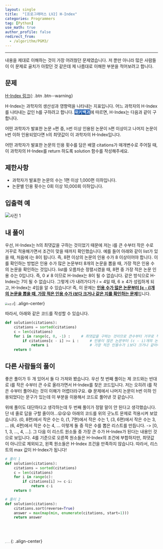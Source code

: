 ```yaml
---
layout: single
title:  "[프로그래머스 LV2] H-Index"
categories: Programmers
tag: [Python]
use_math: true
author_profile: false
redirect_from:
  - /algorithm/PGM3/
---
```

-----
내용을 제대로 이해하는 것이 가장 어려웠던 문제였습니다. 저 뿐만 아니라 많은 사람들이 이 문제로 골치가 아팠던 것 같은데 제 나름대로 이해한 부분을 적어보려고 합니다.

## 문제

[H-Index 링크](https://school.programmers.co.kr/learn/courses/30/lessons/42747){: .btn .btn--warning}
<br>

H-Index는 과학자의 생산성과 영향력을 나타내는 지표입니다. 어느 과학자의 H-Index를 나타내는 값인 h를 구하려고 합니다. <mark style='background-color: #0550ae'><b><a href='https://en.wikipedia.org/wiki/H-index'><font color="white">위키백과</font></a></b></mark>에 따르면, H-Index는 다음과 같이 구합니다.

어떤 과학자가 발표한 논문 `n`편 중, `h`번 이상 인용된 논문이 `h`편 이상이고 나머지 논문이 `h`번 이하 인용되었다면 `h`의 최댓값이 이 과학자의 H-Index입니다.

어떤 과학자가 발표한 논문의 인용 횟수를 담은 배열 citations가 매개변수로 주어질 때, 이 과학자의 H-Index를 return 하도록 solution 함수를 작성해주세요.
<br>

## 제한사항

- 과학자가 발표한 논문의 수는 1편 이상 1,000편 이하입니다.
- 논문별 인용 횟수는 0회 이상 10,000회 이하입니다.

## 입출력 예

![사진 1](https://user-images.githubusercontent.com/37182279/218749192-87f0468f-f698-44ad-8397-19afa73488d9.PNG)

## 내 풀이

우선, H-Index는 h의 최댓값을 구하는 것이었기 때문에 저는 i를 큰 수부터 작은 수로 거꾸로 적용해가면서 조건이 맞을 때까지 확인했습니다. 예를 들어 아래와 같이 list가 있을 때, 처음에 i는 8이 됩니다. 즉, 8편 이상의 논문의 인용 수가 8 이상이어야 합니다. 이를 확인하는 방법은 인용 수가 많은 논문부터 8개의 논문을 뽑을 때, 가장 적은 인용 수의 논문을 확인하는 것입니다. list를 오름차순 정렬시켰을 때, 8편 중 가장 적은 논문 인용 수는 0입니다. 즉, $0 \not\ge 8$ 이므로 H-Index는 8이 될 수 없습니다. 같은 방식으로 H-Index는 7이 될 수 없습니다. 그렇게 i가 내려가다가 $i = 4$일 때, $6 \ge 4$가 성립하게 되고, H-Index는 4임을 알 수 있습니다! 즉, 이 문제는 <u><B>인용 수가 많은 논문부터 [c - i]개의 논문을 뽑을 때, 가장 적은 인용 수가 i보다 크거나 같은 지를 확인하는 문제</B></u>입니다.

<img src="https://user-images.githubusercontent.com/37182279/218753655-bc7de704-e684-4266-bd72-fbaf68fffda8.jpg" alt="사진 2" style="zoom: 50%;" />{: .align-center}

따라서, 아래와 같은 코드를 작성할 수 있습니다.

```python
def solution(citations):
    citations = sorted(citations)
    c = len(citations)
    for i in range(c, 0, -1) :     # 최댓값을 구하는 것이므로 큰수부터 거꾸로 적용
        if citations[c - i] >= i :     # 인용이 많은 논문부터 (c - i)개의 논문을 뽑을 때,
            return i                   # 가장 적은 인용수가 i보다 크거나 같아야 함.
    return 0
```

## 다른 사람들의 풀이

좋은 풀이가 두 개 있어서 둘 다 가져와 봤습니다. 우선 첫 번째 풀이는 제 코드와는 반대로 i를 작은 수부터 큰 수로 올라가면서 H-Index를 찾은 코드입니다. 저는 오히려 i를 작은 수부터 풀어내는 것이 이해가 어렵더라구요. 😅 문제에서 나머지 논문이 h번 이하 인용되었다는 문구가 있는데 이 부분을 이용해서 코드로 풀어낸 것 같습니다.   

위에 풀이도 대단하다고 생각하는데 두 번째 풀이가 정말 말이 안 된다고 생각했습니다. 단 네 줄로 답을 구할 줄이야...😮😮😮 아래의 코드를 위의 굿노트 문제로 적용시켜 보았습니다. (0, 8편)에서 작은 수는 0, (1, 7편)에서 작은 수는 1, (3, 6편)에서 작은 수는 3, ... (6, 4편)에서 작은 수는 4, ... 이렇게 둘 중 작은 수를 뽑은 리스트를 만듭니다. -> [0, 1, 3, ..., 4, ...]. 그 다음 이 리스트 원소들 중 가장 큰 수가 H-Index가 된다는 내용인 것으로 보입니다. 4를 기준으로 오른쪽 원소들은 H-Index의 조건에 부합하지만, 최댓값이 아니므로 제외되고, 왼쪽 원소들은 H-Index 조건을 만족하지 않습니다.  따라서, 리스트의 max 값이 H-Index가 됩니다!

```python
# 풀이 1
def solution(citations):
    citations = sorted(citations)
    c = len(citations)
    for i in range(c):
        if citations[i] >= c-i:
            return c-i
    return 0

# 풀이 2
def solution(citations):
    citations.sort(reverse=True)
    answer = max(map(min, enumerate(citations, start=1)))
    return answer
```

<br>

<br>

<img src="https://user-images.githubusercontent.com/37182279/216820587-4617a62e-0565-47f1-9ead-f4cd367572a1.png" alt="DATA_100%_LOGO_LIGHT" style="zoom:10%">{: .align-center}

<br>

<br>



